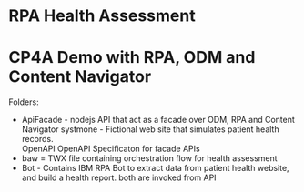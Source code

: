 # RPA Health Assessment
# CP4A Demo with RPA, ODM and Content Navigator

Folders:

- ApiFacade - nodejs API that act as a facade over ODM, RPA and Content Navigator
     systmone - Fictional web site that simulates patient health records.  
     OpenAPI  OpenAPI Specificaton for facade APIs
- baw = TWX file containing orchestration flow for health assessment
- Bot - Contains IBM RPA Bot to extract data from patient health website, and build a health report. both are invoked from API
